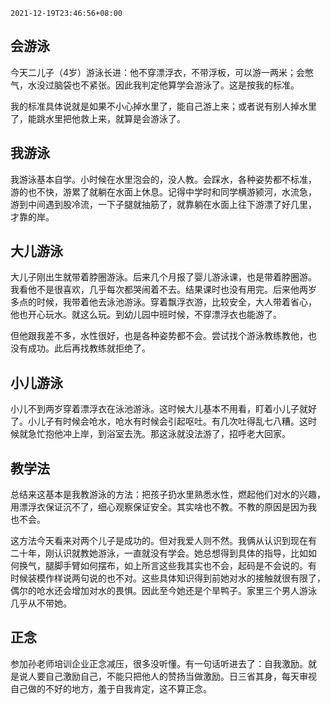 `2021-12-19T23:46:56+08:00`

## 会游泳

今天二儿子（4岁）游泳长进：他不穿漂浮衣，不带浮板，可以游一两米；会憋
气，水没过脑袋也不紧张。因此我判定他算学会游泳了。这是按我的标准。

我的标准具体说就是如果不小心掉水里了，能自己游上来；或者说有别人掉水里
了，能跳水里把他救上来，就算是会游泳了。

## 我游泳

我游泳基本自学。小时候在水里泡会的，没人教。会踩水，各种姿势都不标准，
游的也不快，游累了就躺在水面上休息。记得中学时和同学横游颍河，水流急，
游到中间遇到股冷流，一下子腿就抽筋了，就靠躺在水面上往下游漂了好几里，
才靠的岸。

## 大儿游泳

大儿子刚出生就带着脖圈游泳。后来几个月报了婴儿游泳课，也是带着脖圈游。
我看他不是很喜欢，几乎每次都哭闹着不去。结果课时也没有用完。后来他两岁
多点的时候，我带着他去泳池游泳。穿着飘浮衣游，比较安全，大人带着省心，
他也开心玩水。就这么玩。到幼儿园中班时候，不穿漂浮衣也能游了。

但他跟我差不多，水性很好，也是各种姿势都不会。尝试找个游泳教练教他，也
没有成功。此后再找教练就拒绝了。

## 小儿游泳

小儿不到两岁穿着漂浮衣在泳池游泳。这时候大儿基本不用看，盯着小儿子就好
了。小儿子有时候会呛水，呛水有时候会引起呕吐。有几次吐得乱七八糟。这时
候就急忙抱他冲上岸，到浴室去洗。那这泳就没法游了，招呼老大回家。

## 教学法

总结来这基本是我教游泳的方法：把孩子扔水里熟悉水性，燃起他们对水的兴趣，
用漂浮衣保证沉不了，细心观察保证安全。其实啥也不教。不教的原因是因为我
也不会。

这方法今天看来对两个儿子是成功的。但对我爱人则不然。我俩从认识到现在有
二十年，刚认识就教她游泳，一直就没有学会。她总想得到具体的指导，比如如
何换气，腿脚手臂如何摆布，如上所言这些我其实也不会，起码是不会说的。有
时候装模作样说两句说的也不对。这些具体知识得到前她对水的接触就很有限了，
偶尔的呛水还会增加对水的畏惧。因此至今她还是个旱鸭子。家里三个男人游泳
几乎从不带她。

## 正念

参加孙老师培训企业正念减压，很多没听懂。有一句话听进去了：自我激励。就
是说人要自己激励自己，不能只把他人的赞扬当做激励。日三省其身，每天审视
自己做的不好的地方，羞于自我肯定，这不算正念。

